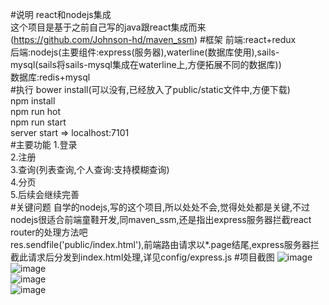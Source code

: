 #说明
react和nodejs集成<br/>
这个项目是基于之前自己写的java跟react集成而来(https://github.com/Johnson-hd/maven_ssm)
#框架
前端:react+redux<br/>
后端:nodejs(主要组件:express(服务器),waterline(数据库使用),sails-mysql(sails将sails-mysql集成在waterline上,方便拓展不同的数据库))<br/>
数据库:redis+mysql<br/>
#执行
bower install(可以没有,已经放入了public/static文件中,方便下载)<br/>
npm install<br/>
npm run hot<br/>
npm run start<br/>
server start => localhost:7101<br/>
#主要功能
1.登录<br/>
2.注册<br/>
3.查询(列表查询,个人查询:支持模糊查询)<br/>
4.分页<br/>
5.后续会继续完善<br/>
#关键问题
自学的nodejs,写的这个项目,所以处处不会,觉得处处都是关键,不过nodejs很适合前端童鞋开发,同maven_ssm,还是指出express服务器拦截react router的处理方法吧<br/>
res.sendfile('public/index.html'),前端路由请求以*.page结尾,express服务器拦截此请求后分发到index.html处理,详见config/express.js
#项目截图
 ![image](https://github.com/Johnson-hd/mms/raw/master/public/static/images/project_1.png)<br/>
 ![image](https://github.com/Johnson-hd/mms/raw/master/public/static/images/project_2.png)<br/>
 ![image](https://github.com/Johnson-hd/mms/raw/master/public/static/images/project_3.png)<br/>
 ![image](https://github.com/Johnson-hd/mms/raw/master/public/static/images/project_4.png)<br/>










